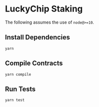 # LuckyChip Staking

The following assumes the use of `node@>=10`.

## Install Dependencies

`yarn`

## Compile Contracts

`yarn compile`

## Run Tests

`yarn test`
